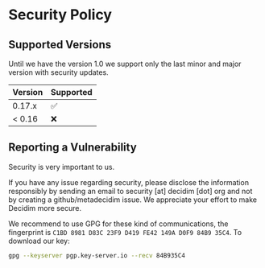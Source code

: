# Security Policy

## Supported Versions

Until we have the version 1.0 we support only the last minor and major 
version with security updates. 

| Version | Supported          |
| ------- | ------------------ |
| 0.17.x   | :white_check_mark: |
| < 0.16   | :x:                |

## Reporting a Vulnerability

Security is very important to us. 

If you have any issue regarding security, please disclose the information 
responsibly by sending an email to security [at] decidim [dot] org and not 
by creating a github/metadecidim issue. We appreciate your effort to make 
Decidim more secure.

We recommend to use GPG for these kind of communications, the fingerprint 
is `C1BD 8981 D83C 23F9 D419 FE42 149A D0F9 84B9 35C4`. To download our key:

```bash
gpg --keyserver pgp.key-server.io --recv 84B935C4
```
